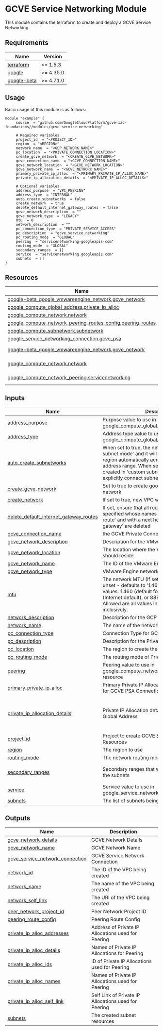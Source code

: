 # GCVE Service Networking Module

This module contains the terraform to create and deploy a GCVE Service Networking 

<!-- BEGIN_AUTOMATED_TF_DOCS_BLOCK -->
## Requirements

| Name | Version |
|------|---------|
| <a name="requirement_terraform"></a> [terraform](#requirement\_terraform) | >= 1.5.3 |
| <a name="requirement_google"></a> [google](#requirement\_google) | >= 4.35.0 |
| <a name="requirement_google-beta"></a> [google-beta](#requirement\_google-beta) | >= 4.71.0 |

## Usage
Basic usage of this module is as follows:

```hcl
module "example" {
	 source  = "github.com/GoogleCloudPlatform/gcve-iac-foundations//modules/gcve-service-networking"

	 # Required variables
	 project_id  = "<PROJECT_ID>"
	 region  = "<REGION>"
	 network_name  = "<GCP_NETWORK_NAME>"
	 pc_location  = "<PRIVATE_CONNECTION_LOCATION>"
	 create_gcve_network  = "<CREATE_GCVE_NETWORK>"
	 gcve_connection_name  = "<GCVE_CONNECTION_NAME>"
	 gcve_network_location  = "<GCVE_NETWORK_LOCATION>"
	 gcve_network_name  = "<GCVE_NETWORK_NAME>"
	 primary_private_ip_alloc  = "<PRIMARY_PRIVATE_IP_ALLOC_NAME>"
	 private_ip_allocation_details  = "<PRIVATE_IP_ALLOC_DETAILS>"

	 # Optional variables
	 address_purpose  = "VPC_PEERING"
	 address_type  = "INTERNAL"
	 auto_create_subnetworks  = false
	 create_network  = true
	 delete_default_internet_gateway_routes  = false
	 gcve_network_description  = ""
	 gcve_network_type  = "LEGACY"
	 mtu  = 0
	 network_description  = ""
	 pc_connection_type  = "PRIVATE_SERVICE_ACCESS"
	 pc_description  = "gcve_service_networking"
	 pc_routing_mode  = "GLOBAL"
	 peering  = "servicenetworking-googleapis-com"
	 routing_mode  = "GLOBAL"
	 secondary_ranges  = {}
	 service  = "servicenetworking.googleapis.com"
	 subnets  = []
}
```

## Resources

| Name | Type |
|------|------|
| [google-beta_google_vmwareengine_network.gcve_network](https://registry.terraform.io/providers/hashicorp/google-beta/latest/docs/resources/google_vmwareengine_network) | resource |
| [google_compute_global_address.private_ip_alloc](https://registry.terraform.io/providers/hashicorp/google/latest/docs/resources/compute_global_address) | resource |
| [google_compute_network.network](https://registry.terraform.io/providers/hashicorp/google/latest/docs/resources/compute_network) | resource |
| [google_compute_network_peering_routes_config.peering_routes](https://registry.terraform.io/providers/hashicorp/google/latest/docs/resources/compute_network_peering_routes_config) | resource |
| [google_compute_subnetwork.subnetwork](https://registry.terraform.io/providers/hashicorp/google/latest/docs/resources/compute_subnetwork) | resource |
| [google_service_networking_connection.gcve_psa](https://registry.terraform.io/providers/hashicorp/google/latest/docs/resources/service_networking_connection) | resource |
| [google-beta_google_vmwareengine_network.gcve_network](https://registry.terraform.io/providers/hashicorp/google-beta/latest/docs/data-sources/google_vmwareengine_network) | data source |
| [google_compute_network.network](https://registry.terraform.io/providers/hashicorp/google/latest/docs/data-sources/compute_network) | data source |
| [google_compute_network_peering.servicenetworking](https://registry.terraform.io/providers/hashicorp/google/latest/docs/data-sources/compute_network_peering) | data source |

## Inputs

| Name | Description | Type | Default | Required |
|------|-------------|------|---------|:--------:|
| <a name="input_address_purpose"></a> [address\_purpose](#input\_address\_purpose) | Purpose value to use in google\_compute\_global\_address resource | `string` | `"VPC_PEERING"` | no |
| <a name="input_address_type"></a> [address\_type](#input\_address\_type) | Address type value to use in google\_compute\_global\_address resource | `string` | `"INTERNAL"` | no |
| <a name="input_auto_create_subnetworks"></a> [auto\_create\_subnetworks](#input\_auto\_create\_subnetworks) | When set to true, the network is created in 'auto subnet mode' and it will create a subnet for each region automatically across the 10.128.0.0/9 address range. When set to false, the network is created in 'custom subnet mode' so the user can explicitly connect subnetwork resources. | `bool` | `false` | no |
| <a name="input_create_gcve_network"></a> [create\_gcve\_network](#input\_create\_gcve\_network) | Set to true to create google vmwareengine network | `bool` | n/a | yes |
| <a name="input_create_network"></a> [create\_network](#input\_create\_network) | If set to true, new VPC will be created | `bool` | `true` | no |
| <a name="input_delete_default_internet_gateway_routes"></a> [delete\_default\_internet\_gateway\_routes](#input\_delete\_default\_internet\_gateway\_routes) | If set, ensure that all routes within the network specified whose names begin with 'default-route' and with a next hop of 'default-internet-gateway' are deleted | `bool` | `false` | no |
| <a name="input_gcve_connection_name"></a> [gcve\_connection\_name](#input\_gcve\_connection\_name) | the GCVE Private Connection ID | `string` | n/a | yes |
| <a name="input_gcve_network_description"></a> [gcve\_network\_description](#input\_gcve\_network\_description) | Description for the VMware Engine network | `string` | `""` | no |
| <a name="input_gcve_network_location"></a> [gcve\_network\_location](#input\_gcve\_network\_location) | The location where the VMwareEngineNetwork should reside | `string` | n/a | yes |
| <a name="input_gcve_network_name"></a> [gcve\_network\_name](#input\_gcve\_network\_name) | The ID of the VMware Engine Network | `string` | n/a | yes |
| <a name="input_gcve_network_type"></a> [gcve\_network\_type](#input\_gcve\_network\_type) | VMware Engine network type | `string` | `"LEGACY"` | no |
| <a name="input_mtu"></a> [mtu](#input\_mtu) | The network MTU (If set to 0, meaning MTU is unset - defaults to '1460'). Recommended values: 1460 (default for historic reasons), 1500 (Internet default), or 8896 (for Jumbo packets). Allowed are all values in the range 1300 to 8896, inclusively. | `number` | `0` | no |
| <a name="input_network_description"></a> [network\_description](#input\_network\_description) | Description for the GCP Network | `string` | `""` | no |
| <a name="input_network_name"></a> [network\_name](#input\_network\_name) | The name of the network being created | `string` | n/a | yes |
| <a name="input_pc_connection_type"></a> [pc\_connection\_type](#input\_pc\_connection\_type) | Connection Type for GCVE Private Connection | `string` | `"PRIVATE_SERVICE_ACCESS"` | no |
| <a name="input_pc_description"></a> [pc\_description](#input\_pc\_description) | Description for the Private Connection | `string` | `"gcve_service_networking"` | no |
| <a name="input_pc_location"></a> [pc\_location](#input\_pc\_location) | The region to create the private connection | `string` | n/a | yes |
| <a name="input_pc_routing_mode"></a> [pc\_routing\_mode](#input\_pc\_routing\_mode) | The routing mode of Private Connection | `string` | `"GLOBAL"` | no |
| <a name="input_peering"></a> [peering](#input\_peering) | Peering value to use in google\_compute\_network\_peering\_routes\_config resource | `string` | `"servicenetworking-googleapis-com"` | no |
| <a name="input_primary_private_ip_alloc"></a> [primary\_private\_ip\_alloc](#input\_primary\_private\_ip\_alloc) | Primary Private IP Allocation which can be used for GCVE PSA Connection | `string` | n/a | yes |
| <a name="input_private_ip_allocation_details"></a> [private\_ip\_allocation\_details](#input\_private\_ip\_allocation\_details) | Private IP Allocation details to Create Compute Global Address | <pre>map(object({<br>    name          = string,<br>    address       = string,<br>    prefix_length = number<br>  }))</pre> | n/a | yes |
| <a name="input_project_id"></a> [project\_id](#input\_project\_id) | Project to create GCVE Service networking Resources | `string` | n/a | yes |
| <a name="input_region"></a> [region](#input\_region) | The region to use | `string` | n/a | yes |
| <a name="input_routing_mode"></a> [routing\_mode](#input\_routing\_mode) | The network routing mode (default 'GLOBAL') | `string` | `"GLOBAL"` | no |
| <a name="input_secondary_ranges"></a> [secondary\_ranges](#input\_secondary\_ranges) | Secondary ranges that will be used in some of the subnets | `map(list(object({ range_name = string, ip_cidr_range = string })))` | `{}` | no |
| <a name="input_service"></a> [service](#input\_service) | Service value to use in google\_service\_networking\_connection resource | `string` | `"servicenetworking.googleapis.com"` | no |
| <a name="input_subnets"></a> [subnets](#input\_subnets) | The list of subnets being created | `list(map(string))` | `[]` | no |

## Outputs

| Name | Description |
|------|-------------|
| <a name="output_gcve_network_details"></a> [gcve\_network\_details](#output\_gcve\_network\_details) | GCVE Network Details |
| <a name="output_gcve_network_name"></a> [gcve\_network\_name](#output\_gcve\_network\_name) | GCVE Network Name |
| <a name="output_gcve_service_network_connection"></a> [gcve\_service\_network\_connection](#output\_gcve\_service\_network\_connection) | GCVE Service Network Connection |
| <a name="output_network_id"></a> [network\_id](#output\_network\_id) | The ID of the VPC being created |
| <a name="output_network_name"></a> [network\_name](#output\_network\_name) | The name of the VPC being created |
| <a name="output_network_self_link"></a> [network\_self\_link](#output\_network\_self\_link) | The URI of the VPC being created |
| <a name="output_peer_network_project_id"></a> [peer\_network\_project\_id](#output\_peer\_network\_project\_id) | Peer Network Project ID |
| <a name="output_peering_route_config"></a> [peering\_route\_config](#output\_peering\_route\_config) | Peering Route Config |
| <a name="output_private_ip_alloc_addresses"></a> [private\_ip\_alloc\_addresses](#output\_private\_ip\_alloc\_addresses) | Address of Private IP Allocations used for Peering |
| <a name="output_private_ip_alloc_details"></a> [private\_ip\_alloc\_details](#output\_private\_ip\_alloc\_details) | Names of Private IP Allocations for Peering |
| <a name="output_private_ip_alloc_ids"></a> [private\_ip\_alloc\_ids](#output\_private\_ip\_alloc\_ids) | ID of Private IP Allocations used for Peering |
| <a name="output_private_ip_alloc_names"></a> [private\_ip\_alloc\_names](#output\_private\_ip\_alloc\_names) | Names of Private IP Allocations used for Peering |
| <a name="output_private_ip_alloc_self_link"></a> [private\_ip\_alloc\_self\_link](#output\_private\_ip\_alloc\_self\_link) | Self Link of Private IP Allocations used for Peering |
| <a name="output_subnets"></a> [subnets](#output\_subnets) | The created subnet resources |

<!-- END_AUTOMATED_TF_DOCS_BLOCK -->